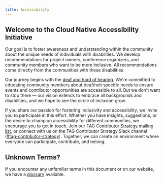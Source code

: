 ```yaml
---
title: Accessibility
---
```


## Welcome to the Cloud Native Accessibility Initiative

Our goal is to foster awareness and understanding within the community about the unique needs of individuals with disabilities. We develop recommendations for project owners, conference organizers, and community members who want to be more inclusive. All recommendations come directly from the communities with these disabilities.

Our journey begins with the [deaf and hard of hearing](./deaf-and-hard-of-hearing/). We're committed to educating community members about deaf/hoh specific needs to ensure events and contributor opportunities are accessible to all. But we don't want to stop there — our vision extends to embrace all backgrounds and disabilities, and we hope to see the circle of inclusion grow.

If you share our passion for fostering inclusivity and accessibility, we invite you to participate in this effort. Whether you have insights, suggestions, or the desire to champion accessibility for different communities, we encourage you to get in touch. Join our [TAG Contributor Strategy mailing list](https://lists.cncf.io/g/cncf-tag-contributor-strategy), or connect with us on the TAG Contributor Strategy Slack channel ([#tag-contributor-strategy](https://cloud-native.slack.com/archives/CT6CWS1JN)). Together, we can create an environment where everyone can participate, contribute, and belong.

## Unknown Terms?

If you encounter any unfamiliar terms in this document or on our website, we have a [glossary](/resources/glossary)
available.

